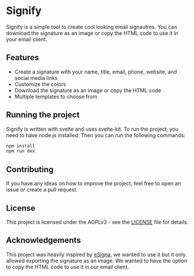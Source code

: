 # Signify

Signify is a simple tool to create cool looking email signautres. You can download the signature as an image or copy the HTML code to use it in your email client.

## Features

- Create a signature with your name, title, email, phone, website, and social media links
- Customize the colors
- Download the signature as an image or copy the HTML code
- Multiple templates to choose from

## Running the project

Signify is written with svelte and uses svelte-kit. To run the project, you need to have node.js installed. Then you can run the following commands:

```bash
npm install
npm run dev
```

## Contributing

If you have any ideas on how to improve the project, feel free to open an issue or create a pull request.

## License

This project is licensed under the AGPLv3 - see the [LICENSE](LICENSE) file for details.

## Acknowledgements

This project was heavily inspired by [eSigna](https://esigna.vercel.app/), we wanted to use it but it only allowed exporting the signature as an image. We wanted to have the option to copy the HTML code to use it in our email client.